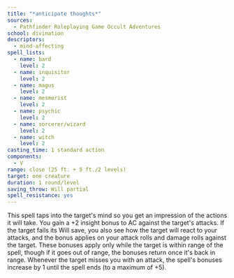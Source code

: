 ```yaml
---
title: "*anticipate thoughts*"
sources:
  - Pathfinder Roleplaying Game Occult Adventures
school: divination
descriptors:
  - mind-affecting
spell_lists:
  - name: bard
    level: 2
  - name: inquisitor
    level: 2
  - name: magus
    level: 2
  - name: mesmerist
    level: 2
  - name: psychic
    level: 2
  - name: sorcerer/wizard
    level: 2
  - name: witch
    level: 2
casting_time: 1 standard action
components:
  - V
range: close (25 ft. + 5 ft./2 levels)
target: one creature
duration: 1 round/level
saving_throw: Will partial
spell_resistance: yes
---
```


This spell taps into the target's mind so you get an impression of the actions it will take. You gain a +2 insight bonus to AC against the target's attacks. If the target fails its Will save, you also see how the target will react to your attacks, and the bonus applies on your attack rolls and damage rolls against the target. These bonuses apply only while the target is within range of the spell, though if it goes out of range, the bonuses return once it's back in range. Whenever the target misses you with an attack, the spell's bonuses increase by 1 until the spell ends (to a maximum of +5).

